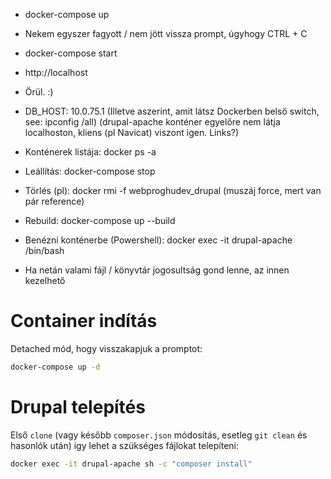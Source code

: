 - docker-compose up
- Nekem egyszer fagyott / nem jött vissza prompt, úgyhogy CTRL + C
- docker-compose start
- http://localhost
- Örül. :)


- DB_HOST: 10.0.75.1 (Illetve aszerint, amit látsz Dockerben belső switch, see: ipconfig /all)
  (drupal-apache konténer egyelőre nem látja localhoston, kliens (pl Navicat) viszont igen. Links?)


- Konténerek listája: docker ps -a
- Leállítás: docker-compose stop
- Törlés (pl): docker rmi -f webproghudev_drupal (muszáj force, mert van pár reference)
- Rebuild: docker-compose up --build
- Benézni konténerbe (Powershell): docker exec -it drupal-apache /bin/bash
- Ha netán valami fájl / könyvtár jogosultság gond lenne, az innen kezelhető

# Container indítás

Detached mód, hogy visszakapjuk a promptot:

``` sh
docker-compose up -d
```

# Drupal telepítés

Első `clone` (vagy később `composer.json` módosítás, esetleg `git clean` és hasonlók után) így lehet a szükséges fájlokat telepíteni:

``` sh
docker exec -it drupal-apache sh -c "composer install"
```
